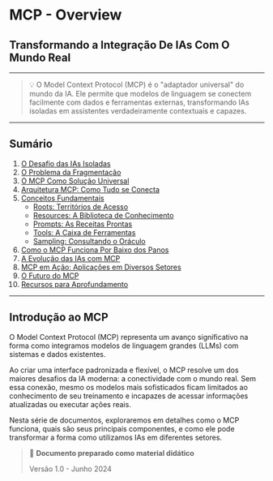 # MCP - Overview

## Transformando a Integração De IAs Com O Mundo Real

---

> 💡 O Model Context Protocol (MCP) é o "adaptador universal" do mundo da IA. Ele permite que modelos de linguagem se conectem facilmente com dados e ferramentas externas, transformando IAs isoladas em assistentes verdadeiramente contextuais e capazes.

---

## Sumário

1. [O Desafio das IAs Isoladas](02-mcp-desafio-ias-isoladas.md)
2. [O Problema da Fragmentação](02-mcp-desafio-ias-isoladas.md#o-problema-da-fragmentação)
3. [O MCP Como Solução Universal](03-mcp-solucao-universal.md)
4. [Arquitetura MCP: Como Tudo se Conecta](04-mcp-arquitetura-mcp.md)
5. [Conceitos Fundamentais](05-mcp-conceitos-fundamentais.md)
   - [Roots: Territórios de Acesso](05-mcp-conceitos-fundamentais.md#roots-territórios-de-acesso)
   - [Resources: A Biblioteca de Conhecimento](05-mcp-conceitos-fundamentais.md#resources-a-biblioteca-de-conhecimento)
   - [Prompts: As Receitas Prontas](05-mcp-conceitos-fundamentais.md#prompts-as-receitas-prontas)
   - [Tools: A Caixa de Ferramentas](05-mcp-conceitos-fundamentais.md#tools-a-caixa-de-ferramentas)
   - [Sampling: Consultando o Oráculo](05-mcp-conceitos-fundamentais.md#sampling-consultando-o-oráculo)
6. [Como o MCP Funciona Por Baixo dos Panos](06-mcp-funcionamento-interno.md)
7. [A Evolução das IAs com MCP](06-evolucao-ias.md)
8. [MCP em Ação: Aplicações em Diversos Setores](07-aplicacoes-praticas.md)
9. [O Futuro do MCP](09-mcp-futuro-mcp.md)
10. [Recursos para Aprofundamento](10-mcp-recursos.md)

---

## Introdução ao MCP

O Model Context Protocol (MCP) representa um avanço significativo na forma como integramos modelos de linguagem grandes (LLMs) com sistemas e dados existentes. 

Ao criar uma interface padronizada e flexível, o MCP resolve um dos maiores desafios da IA moderna: a conectividade com o mundo real. Sem essa conexão, mesmo os modelos mais sofisticados ficam limitados ao conhecimento de seu treinamento e incapazes de acessar informações atualizadas ou executar ações reais.

Nesta série de documentos, exploraremos em detalhes como o MCP funciona, quais são seus principais componentes, e como ele pode transformar a forma como utilizamos IAs em diferentes setores.

> 💼 **Documento preparado como material didático**
> 
> Versão 1.0 - Junho 2024 